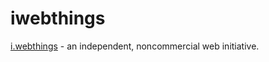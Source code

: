 # iwebthings
 <a href="https://iwebthings.joejenett.com/">i.webthings</a> - an independent, noncommercial web initiative. 
